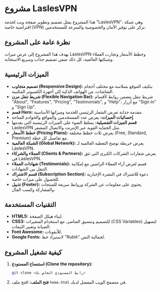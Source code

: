 # مشروع LaslesVPN

هذا المشروع يمثل تصميم وتطوير صفحة ويب لخدمة "LaslesVPN"، وهي شبكة افتراضية خاصة (VPN) تركز على توفير الأمان والخصوصية والسرعة للمستخدمين.

## نظرة عامة على المشروع

يهدف هذا المشروع إلى عرض ميزات LaslesVPN وخطط الأسعار وتجارب العملاء وشبكتها العالمية، كل ذلك ضمن تصميم جذاب وسريع الاستجابة.

## الميزات الرئيسية

* **تصميم متجاوب (Responsive Design):** يتكيف الموقع بسلاسة مع مختلف أحجام الشاشات، من الهواتف الذكية إلى أجهزة الكمبيوتر المكتبية.
* **شريط تنقل مرن (Flexible Navigation Bar):** شريط تنقل يتضمن روابط لأقسام "About", "Features", "Pricing", "Testimonials", و "Help"، مع أزرار "Sign In" و "Sign Up".
* **قسم Hero:** مقدمة جذابة تعرض الشعار الرئيسي للخدمة وميزاتها الأساسية.
* **إحصائيات الميزات:** يعرض عدد المستخدمين والمواقع والخوادم المتاحة.
* **قسم الميزات التفصيلية:** يسلط الضوء على الميزات الرئيسية التي يقدمها LaslesVPN مثل الحماية القوية عبر الإنترنت والاتصال المشفر.
* **خطط الأسعار (Pricing Plans):** يعرض ثلاث خطط مختلفة (Free, Standard, Premium) مع تفاصيل كل خطة.
* **الشبكة العالمية (Global Network):** يعرض خريطة توضح التغطية العالمية لـ LaslesVPN.
* **العملاء والشركاء (Clients & Partners):** يعرض شعارات الشركات الكبرى التي تثق في LaslesVPN.
* **شهادات العملاء (Testimonials):** قسم لعرض آراء العملاء الراضين مع إمكانية التنقل بين الشهادات.
* **قسم الاشتراك (Subscription Section):** دعوة للاشتراك في النشرة الإخبارية للحصول على ميزات خاصة.
* **تذييل (Footer):** يحتوي على معلومات عن الشركة وروابط سريعة للمنتجات والمشاركة وكسب المال.

## التقنيات المستخدمة

* **HTML5:** لبناء هيكل الصفحة.
* **CSS3:** للتصميم وتنسيق العناصر، مع استخدام المتغيرات (CSS Variables) لتسهيل الصيانة وتغيير الثيمات.
* **Font Awesome:** للأيقونات.
* **Google Fonts:** لاستيراد خط "Rubik" لجمالية النص.

## كيفية تشغيل المشروع

1.  **استنساخ المستودع (Clone the repository):**
    ```bash
    git clone <رابط المستودع الخاص بك>
    ```
2.  **فتح الملف:**
    افتح ملف `home.html` في متصفح الويب المفضل لديك.

